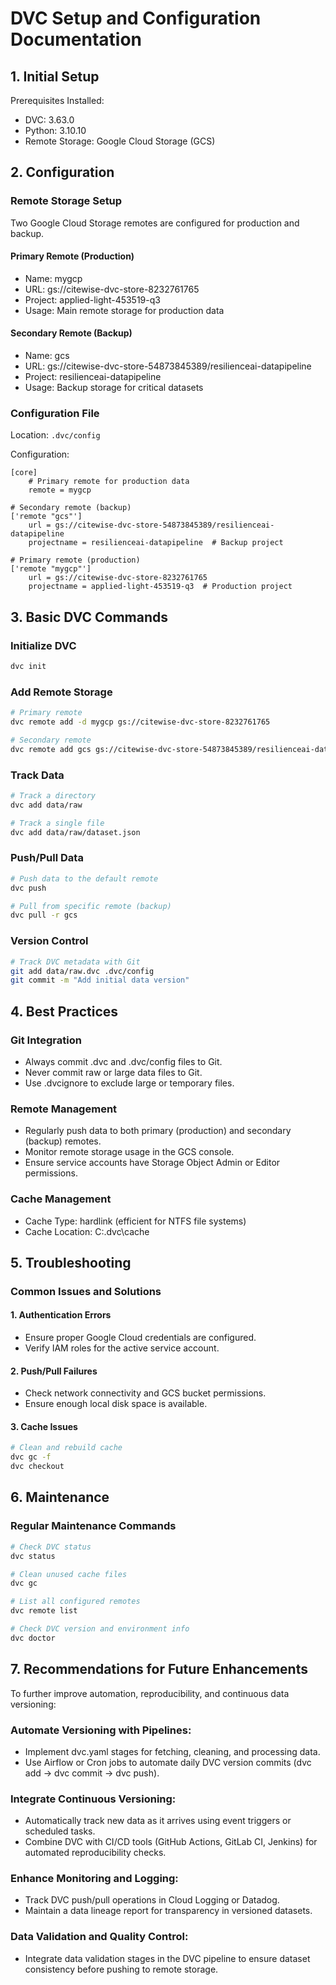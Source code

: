 # DVC Setup and Configuration Documentation

## 1. Initial Setup

Prerequisites Installed:

- DVC: 3.63.0
- Python: 3.10.10
- Remote Storage: Google Cloud Storage (GCS)

## 2. Configuration

### Remote Storage Setup

Two Google Cloud Storage remotes are configured for production and backup.

#### Primary Remote (Production)

- Name: mygcp
- URL: gs://citewise-dvc-store-8232761765
- Project: applied-light-453519-q3
- Usage: Main remote storage for production data

#### Secondary Remote (Backup)

- Name: gcs
- URL: gs://citewise-dvc-store-54873845389/resilienceai-datapipeline
- Project: resilienceai-datapipeline
- Usage: Backup storage for critical datasets

### Configuration File

Location: `.dvc/config`

Configuration:

```
[core]
    # Primary remote for production data
    remote = mygcp

# Secondary remote (backup)
['remote "gcs"']
    url = gs://citewise-dvc-store-54873845389/resilienceai-datapipeline
    projectname = resilienceai-datapipeline  # Backup project

# Primary remote (production)
['remote "mygcp"']
    url = gs://citewise-dvc-store-8232761765
    projectname = applied-light-453519-q3  # Production project
```

## 3. Basic DVC Commands

### Initialize DVC

```bash
dvc init
```

### Add Remote Storage

```bash
# Primary remote
dvc remote add -d mygcp gs://citewise-dvc-store-8232761765

# Secondary remote
dvc remote add gcs gs://citewise-dvc-store-54873845389/resilienceai-datapipeline
```

### Track Data

```bash
# Track a directory
dvc add data/raw

# Track a single file
dvc add data/raw/dataset.json
```

### Push/Pull Data

```bash
# Push data to the default remote
dvc push

# Pull from specific remote (backup)
dvc pull -r gcs
```

### Version Control

```bash
# Track DVC metadata with Git
git add data/raw.dvc .dvc/config
git commit -m "Add initial data version"
```

## 4. Best Practices

### Git Integration

- Always commit .dvc and .dvc/config files to Git.
- Never commit raw or large data files to Git.
- Use .dvcignore to exclude large or temporary files.

### Remote Management

- Regularly push data to both primary (production) and secondary (backup) remotes.
- Monitor remote storage usage in the GCS console.
- Ensure service accounts have Storage Object Admin or Editor permissions.

### Cache Management

- Cache Type: hardlink (efficient for NTFS file systems)
- Cache Location: C:\.dvc\cache

## 5. Troubleshooting

### Common Issues and Solutions

#### 1. Authentication Errors

- Ensure proper Google Cloud credentials are configured.
- Verify IAM roles for the active service account.

#### 2. Push/Pull Failures

- Check network connectivity and GCS bucket permissions.
- Ensure enough local disk space is available.

#### 3. Cache Issues

```bash
# Clean and rebuild cache
dvc gc -f
dvc checkout
```

## 6. Maintenance

### Regular Maintenance Commands

```bash
# Check DVC status
dvc status

# Clean unused cache files
dvc gc

# List all configured remotes
dvc remote list

# Check DVC version and environment info
dvc doctor
```

## 7. Recommendations for Future Enhancements

To further improve automation, reproducibility, and continuous data versioning:

### Automate Versioning with Pipelines:

- Implement dvc.yaml stages for fetching, cleaning, and processing data.
- Use Airflow or Cron jobs to automate daily DVC version commits (dvc add → dvc commit → dvc push).

### Integrate Continuous Versioning:

- Automatically track new data as it arrives using event triggers or scheduled tasks.
- Combine DVC with CI/CD tools (GitHub Actions, GitLab CI, Jenkins) for automated reproducibility checks.

### Enhance Monitoring and Logging:

- Track DVC push/pull operations in Cloud Logging or Datadog.
- Maintain a data lineage report for transparency in versioned datasets.

### Data Validation and Quality Control:

- Integrate data validation stages in the DVC pipeline to ensure dataset consistency before pushing to remote storage.